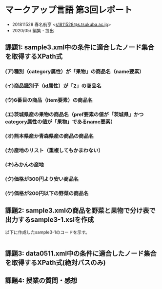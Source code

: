 # マークアップ言語 第3回レポート

- 201811528 春名航亨 <[s1811528@s.tsukuba.ac.jp](mailto:s1811528@s.tsukuba.ac.jp)>
- 2020/05/ 編集・提出

## 課題1: sample3.xml中の条件に適合したノード集合を取得するXPath式

### (ア)種別（category属性）が「果物」の商品名（name要素）

### (イ)商品識別子（id属性）が「2」の商品名

### (ウ)6番目の商品（item要素）の商品名

### (エ)茨城県産の果物の商品名（pref要素の値が「茨城県」かつcategory属性の値が「果物」であるname要素）

### (オ)熊本県産か青森県産の商品の商品名

### (カ)産地のリスト（重複してもかまわない）

### (キ)みかんの産地

### (ク)価格が300円より安い商品名

### (ケ)価格が200円以下の野菜の商品名

## 課題2: sample3.xmlの商品を野菜と果物で分け表で出力するsample3-1.xslを作成

以下に作成したsample3-1のコードを示す。

```xsl

```

## 課題3: data0511.xml中の条件に適合したノード集合を取得するXPath式(絶対パスのみ)

## 課題4: 授業の質問・感想
